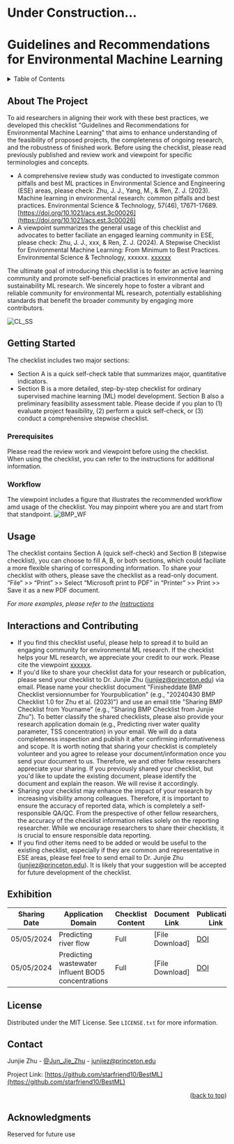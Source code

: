 # Under Construction...
# Guidelines and Recommendations for Environmental Machine Learning
<a name="readme-top"></a>

<!-- TABLE OF CONTENTS -->
<details>
  <summary>Table of Contents</summary>
  <ol>
    <li>
      <a href="#about-the-project">About The Project</a>
    </li>
    <li>
      <a href="#getting-started">Getting Started</a>
      <ul>
        <li><a href="#prerequisites">Prerequisites</a></li>
        <li><a href="#workflow">Workflow</a></li>
      </ul>
    </li>
    <li><a href="#usage">Usage</a></li>
    <li><a href="#interactions-and-contributing">Interactions and Contributing</a></li>
    <li><a href="#exhibition">Exhibition</a></li>
    <li><a href="#license">License</a></li>
    <li><a href="#contact">Contact</a></li>
    <li><a href="#acknowledgments">Acknowledgments</a></li>
  </ol>
</details>


<!-- ABOUT THE PROJECT -->
## About The Project

To aid researchers in aligning their work with these best practices, we developed this checklist "Guidelines and Recommendations for Environmental Machine Learning" that aims to enhance understanding of the feasibility of proposed projects, the completeness of ongoing research, and the robustness of finished work. Before using the checklist, please read previously published and review work and viewpoint for specific terminologies and concepts.

* A comprehensive review study was conducted to investigate common pitfalls and best ML practices in Environmental Science and Engineering (ESE) areas, please check: Zhu, J. J., Yang, M., & Ren, Z. J. (2023). Machine learning in environmental research: common pitfalls and best practices. Environmental Science & Technology, 57(46), 17671-17689. [https://doi.org/10.1021/acs.est.3c00026](https://doi.org/10.1021/acs.est.3c00026)
* A viewpoint summarizes the general usage of this checklist and advocates to better faciliate an engaged learning community in ESE, please check: Zhu, J. J., xxx, & Ren, Z. J. (2024). A Stepwise Checklist for Environmental Machine Learning: From Minimum to Best Practices. Environmental Science & Technology, xxxxxx. [xxxxxx](xxxxxx)

The ultimate goal of introducing this checklist is to foster an active learning community and promote self-beneficial practices in environmental and sustainability ML research. We sincerely hope to foster a vibrant and reliable community for environmental ML research, potentially establishing standards that benefit the broader community by engaging more contributors.

![CL_SS](https://github.com/starfriend10/BestML/blob/main/Checklists_snapshots.jpg)


## Getting Started

The checklist includes two major sections:
* Section A is a quick self-check table that summarizes major, quantitative indicators. 
* Section B is a more detailed, step-by-step checklist for ordinary supervised machine learning (ML) model development. 
Section B also a preliminary feasibility assessment table. Please decide if you plan to (1) evaluate project feasibility, (2) perform a quick self-check, or (3) conduct a comprehensive stepwise checklist.


### Prerequisites

Please read the review work and viewpoint before using the checklist. When using the checklist, you can refer to the instructions for additional information.

### Workflow

The viewpoint includes a figure that illustrates the recommended workflow amd usage of the checklist. You may pinpoint where you are and start from that standpoint.
![BMP_WF](https://github.com/starfriend10/BestML/blob/main/BMP_workflow.jpg)



## Usage

The checklist contains Section A (quick self-check) and Section B (stepwise checklist), you can choose to fill A, B, or both sections, which could faciliate a more flexible sharing of corresponding information. To share your checklist with others, please save the checklist as a read-only document. “File” >> “Print” >> Select “Microsoft print to PDF” in “Printer” >> Print >> Save it as a new PDF document.

_For more examples, please refer to the [Instructions](https://example.com)_



## Interactions and Contributing

* If you find this checklist useful, please help to spread it to build an engaging community for environmental ML research. If the checklist helps your ML research, we appreciate your credit to our work. Please cite the viewpoint [xxxxxx](xxxxxx).
* If you'd like to share your checklist data for your research or publication, please send your checklist to Dr. Junjie Zhu (junjiez@princeton.edu) via email. Please name your checklist document "Finisheddate BMP Checklist versionnumber for Yourpublication" (e.g., "20240430 BMP Checklist 1.0 for Zhu et al. (2023)") and use an email title "Sharing BMP Checklist from Yourname" (e.g., "Sharing BMP Checklist from Junjie Zhu"). To better classify the shared checklists, please also provide your research application domain (e.g., Predicting river water quality parameter, TSS concentration) in your email. We will do a data completeness inspection and publish it after confirming informativeness and scope. It is worth noting that sharing your checklist is completely volunteer and you agree to release your document/information once you send your document to us. Therefore, we and other fellow researchers appreciate your sharing. If you previously shared your checklist, but you'd like to update the existing document, please identify the document and explain the reason. We will revise it accordingly.
* Sharing your checklist may enhance the impact of your research by increasing visibility among colleagues. Therefore, it is important to ensure the accuracy of reported data, which is completely a self-responsible QA/QC. From the prespective of other fellow researchers, the accuracy of the checklist information relies solely on the reporting researcher. While we encourage researchers to share their checklists, it is crucial to ensure responsible data reporting.
* If you find other items need to be added or would be useful to the existing checklist, especially if they are common and representative in ESE areas, please feel free to send email to Dr. Junjie Zhu (junjiez@princeton.edu). It is likely that your suggestion will be accepted for future development of the checklist.



## Exhibition

| Sharing Date | Application Domain | Checklist Content | Document Link | Publication Link | Publication Date | Author Name | Author Contact | Additional Info. |
| --- | --- | --- | --- | --- | --- | --- | --- | --- |
| 05/05/2024 | Predicting river flow | Full | [File Download] | [DOI](https://doi.org/10.1016/j.watres.2022.118714) | 07/15/2022 | Junjie Zhu | [Email](mailto:junjiez@princeton.edu) | None |
| 05/05/2024 | Predicting wastewater influent BOD5 concentrations | Full | [File Download] | [DOI](https://doi.org/10.1016/j.watres.2017.10.053) | 01/01/2018 | Junjie Zhu | [Email](mailto:junjiez@princeton.edu) | None |



## License

Distributed under the MIT License. See `LICENSE.txt` for more information.



## Contact

Junjie Zhu - [@Jun_Jie_Zhu](https://twitter.com/Jun_Jie_Zhu) - junjiez@princeton.edu

Project Link: [https://github.com/starfriend10/BestML](https://github.com/starfriend10/BestML)

<p align="right">(<a href="#readme-top">back to top</a>)</p>



## Acknowledgments
Reserved for future use




